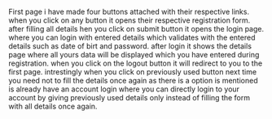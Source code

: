 First page i have made four buttons attached with their respective links.
when you click on any button it opens their respective registration form.
after filling all details hen you click on submit button it opens the login page.
where you can login with entered details which validates with the entered details such as date of birt and password.
after login it shows the details page where all yours data will be displayed which you have entered during registration.
when you click on the logout button it will redirect to you to the first page.
intrestingly when you click on previously used button next time you need not to fill the details once again as there is a option is mentioned is 
already have an account login where you can directly login to your account by giving previously used details only instead of filling the form with all details once again.
